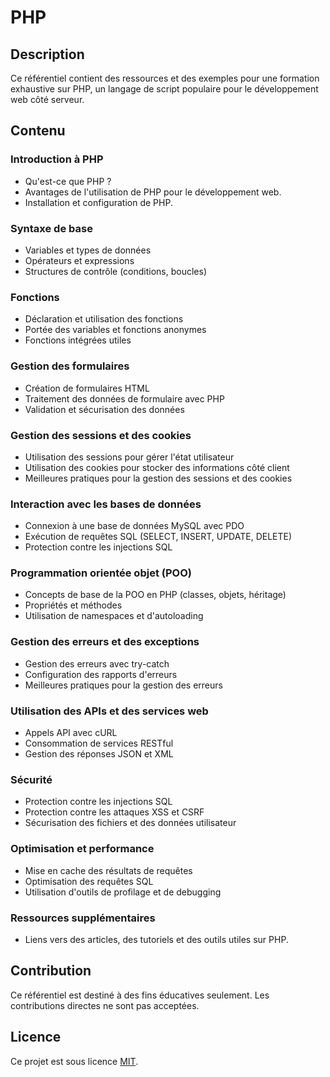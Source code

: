 # PHP

## Description
Ce référentiel contient des ressources et des exemples pour une formation exhaustive sur PHP, un langage de script populaire pour le développement web côté serveur.

## Contenu

### Introduction à PHP
- Qu'est-ce que PHP ?
- Avantages de l'utilisation de PHP pour le développement web.
- Installation et configuration de PHP.

### Syntaxe de base
- Variables et types de données
- Opérateurs et expressions
- Structures de contrôle (conditions, boucles)

### Fonctions
- Déclaration et utilisation des fonctions
- Portée des variables et fonctions anonymes
- Fonctions intégrées utiles

### Gestion des formulaires
- Création de formulaires HTML
- Traitement des données de formulaire avec PHP
- Validation et sécurisation des données

### Gestion des sessions et des cookies
- Utilisation des sessions pour gérer l'état utilisateur
- Utilisation des cookies pour stocker des informations côté client
- Meilleures pratiques pour la gestion des sessions et des cookies

### Interaction avec les bases de données
- Connexion à une base de données MySQL avec PDO
- Exécution de requêtes SQL (SELECT, INSERT, UPDATE, DELETE)
- Protection contre les injections SQL

### Programmation orientée objet (POO)
- Concepts de base de la POO en PHP (classes, objets, héritage)
- Propriétés et méthodes
- Utilisation de namespaces et d'autoloading

### Gestion des erreurs et des exceptions
- Gestion des erreurs avec try-catch
- Configuration des rapports d'erreurs
- Meilleures pratiques pour la gestion des erreurs

### Utilisation des APIs et des services web
- Appels API avec cURL
- Consommation de services RESTful
- Gestion des réponses JSON et XML

### Sécurité
- Protection contre les injections SQL
- Protection contre les attaques XSS et CSRF
- Sécurisation des fichiers et des données utilisateur

### Optimisation et performance
- Mise en cache des résultats de requêtes
- Optimisation des requêtes SQL
- Utilisation d'outils de profilage et de debugging


### Ressources supplémentaires
- Liens vers des articles, des tutoriels et des outils utiles sur PHP.

## Contribution
Ce référentiel est destiné à des fins éducatives seulement. Les contributions directes ne sont pas acceptées.

## Licence
Ce projet est sous licence [MIT](LICENSE).
